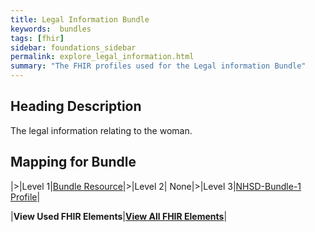```yaml
---
title: Legal Information Bundle
keywords:  bundles
tags: [fhir]
sidebar: foundations_sidebar
permalink: explore_legal_information.html
summary: "The FHIR profiles used for the Legal information Bundle"
---
```


## Heading Description ##
The legal information relating to the woman.

## Mapping for Bundle ##

|>|Level 1|[Bundle Resource](http://hl7.org/fhir/stu3/bundle.html)|>|Level 2| None|>|Level 3|[NHSD-Bundle-1 Profile](http://xxx)|


|**View Used FHIR Elements**|**[View All FHIR Elements](explore_legal_information_all.html#mapping-for-bundle)**|

